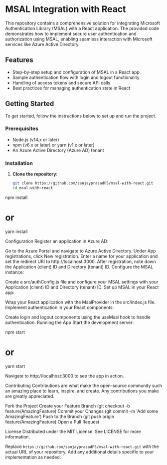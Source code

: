 # MSAL Integration with React

This repository contains a comprehensive solution for integrating Microsoft Authentication Library (MSAL) with a React application. The provided code demonstrates how to implement secure user authentication and authorization using MSAL, enabling seamless interaction with Microsoft services like Azure Active Directory.

## Features

- Step-by-step setup and configuration of MSAL in a React app
- Sample authentication flow with login and logout functionality
- Handling of access tokens and secure API calls
- Best practices for managing authentication state in React

## Getting Started

To get started, follow the instructions below to set up and run the project.

### Prerequisites

- Node.js (v14.x or later)
- npm (v6.x or later) or yarn (v1.x or later)
- An Azure Active Directory (Azure AD) tenant

### Installation

1. **Clone the repository**:
   ```sh
   git clone https://github.com/sanjayprasadF5/msal-with-react.git
   cd msal-with-react
   ```

npm install

# or

yarn install

Configuration
Register an application in Azure AD:

Go to the Azure Portal and navigate to Azure Active Directory.
Under App registrations, click New registration.
Enter a name for your application and set the redirect URI to http://localhost:3000.
After registration, note down the Application (client) ID and Directory (tenant) ID.
Configure the MSAL instance:

Create a src/authConfig.js file and configure your MSAL settings with your Application (client) ID and Directory (tenant) ID.
Set up MSAL in your React app:

Wrap your React application with the MsalProvider in the src/index.js file.
Implement authentication in your React components:

Create login and logout components using the useMsal hook to handle authentication.
Running the App
Start the development server:

npm start

# or

yarn start

Navigate to http://localhost:3000 to see the app in action.

Contributing
Contributions are what make the open-source community such an amazing place to learn, inspire, and create. Any contributions you make are greatly appreciated.

Fork the Project
Create your Feature Branch (git checkout -b feature/AmazingFeature)
Commit your Changes (git commit -m 'Add some AmazingFeature')
Push to the Branch (git push origin feature/AmazingFeature)
Open a Pull Request

License
Distributed under the MIT License. See LICENSE for more information.

Replace `https://github.com/sanjayprasadF5/msal-with-react.git` with the actual URL of your repository. Add any additional details specific to your implementation as needed.
